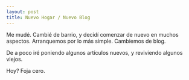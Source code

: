 ```yaml
--- 
layout: post
title: Nuevo Hogar / Nuevo Blog
---
```

Me mud&eacute;. Cambi&eacute; de barrio, y decid&iacute; comenzar de nuevo en muchos aspectos. 
Arranquemos por lo m&aacute;s simple. Cambiemos de blog. 

De a poco ir&eacute; poniendo algunos art&iacute;culos nuevos, y reviviendo algunos viejos. 


Hoy? Foja cero. 
